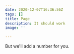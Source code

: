 ```yaml
---
date: 2020-12-07T16:36:56Z
tags: []
title: Page
description: It should work
image: ''

---
```

But we'll add a number for you.